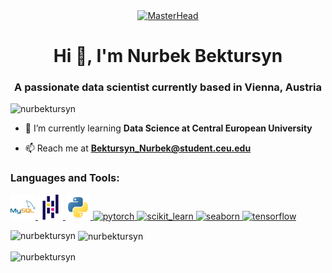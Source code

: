 <div align="center">
  <a href="https://rishavchanda.io">
    <img src="https://miro.medium.com/v2/resize:fit:1400/1*ei_Ce5ZqUHkhF9N1oku3Hg.gif" alt="MasterHead" width="600" height="auto"/>
  </a>
</div>
<h1 align="center">Hi 👋, I'm Nurbek Bektursyn</h1>
<h3 align="center">A passionate data scientist currently based in Vienna, Austria</h3>

<p align="left"> <img src="https://komarev.com/ghpvc/?username=nurbektursyn&label=Profile%20views&color=0e75b6&style=flat" alt="nurbektursyn" /> </p>

- 🌱 I’m currently learning **Data Science at Central European University**

- 📫 Reach me at **Bektursyn_Nurbek@student.ceu.edu**

<p align="left">
</p>

<h3 align="left">Languages and Tools:</h3>
<p align="left"> <a href="https://www.mysql.com/" target="_blank" rel="noreferrer"> <img src="https://raw.githubusercontent.com/devicons/devicon/master/icons/mysql/mysql-original-wordmark.svg" alt="mysql" width="40" height="40"/> </a> <a href="https://pandas.pydata.org/" target="_blank" rel="noreferrer"> <img src="https://raw.githubusercontent.com/devicons/devicon/2ae2a900d2f041da66e950e4d48052658d850630/icons/pandas/pandas-original.svg" alt="pandas" width="40" height="40"/> </a> <a href="https://www.python.org" target="_blank" rel="noreferrer"> <img src="https://raw.githubusercontent.com/devicons/devicon/master/icons/python/python-original.svg" alt="python" width="40" height="40"/> </a> <a href="https://pytorch.org/" target="_blank" rel="noreferrer"> <img src="https://www.vectorlogo.zone/logos/pytorch/pytorch-icon.svg" alt="pytorch" width="40" height="40"/> </a> <a href="https://scikit-learn.org/" target="_blank" rel="noreferrer"> <img src="https://upload.wikimedia.org/wikipedia/commons/0/05/Scikit_learn_logo_small.svg" alt="scikit_learn" width="40" height="40"/> </a> <a href="https://seaborn.pydata.org/" target="_blank" rel="noreferrer"> <img src="https://seaborn.pydata.org/_images/logo-mark-lightbg.svg" alt="seaborn" width="40" height="40"/> </a> <a href="https://www.tensorflow.org" target="_blank" rel="noreferrer"> <img src="https://www.vectorlogo.zone/logos/tensorflow/tensorflow-icon.svg" alt="tensorflow" width="40" height="40"/> </a> </p>

<p><img align="left" src="https://github-readme-stats.vercel.app/api/top-langs?username=nurbektursyn&show_icons=true&locale=en&layout=compact" alt="nurbektursyn" /></p>

<p>&nbsp;<img align="center" src="https://github-readme-stats.vercel.app/api?username=nurbektursyn&show_icons=true&locale=en" alt="nurbektursyn" /></p>

<p><img align="center" src="https://github-readme-streak-stats.herokuapp.com/?user=nurbektursyn&" alt="nurbektursyn" /></p>
